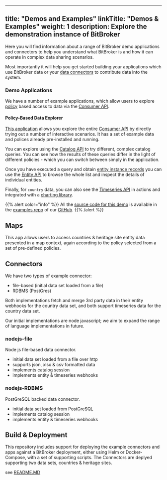 
---
title: "Demos and Examples"
linkTitle: "Demos & Examples"
weight: 1
description: Explore the demonstration instance of BitBroker 
---

Here you will find information about a range of BitBroker demo applications and connectors to help you understand what BitBroker is and how it can operate in complex data sharing scenarios.

Most importantly it will help you get started building your applications which use BitBroker data or your [data connectors](/docs/concepts/connectors/) to contribute data into the system.

### Demo Applications

We have a number of example applications, which allow users to explore [policy](/docs/concepts/policy/) based access to data via the [Consumer API](/docs/consumer/).

#### Policy-Based Data Explorer

[This application](todo) allows you explore the entire [Consumer API](/docs/consumer/) by directly trying out a number of interactive scenarios. It has a set of example data and polices already pre-installed and running.

You can explore using the [Catalog API](/docs/consumer/catalog/) to try different, complex catalog queries. You can see how the results of these queries differ in the light of different policies - which you can switch between simply in the application.

Once you have executed a query and obtain [entity instance records](/docs/concepts/entity-types/#entity-instances) you can use the [Entity API](/docs/consumer/entity/) to browse the whole list and inspect the details of individual entities.

Finally, for `country` data, you can also see the [Timeseries API](/docs/consumer/timeseries/) in actions and integrated with a [charting library](https://www.chartjs.org/).

{{% alert color="info" %}}
All the [source code for this demo](https://github.com/bit-broker/examples/tree/main/apps/explorer) is available in the [examples repo](https://github.com/bit-broker/examples) of our [GitHub](https://github.com/bit-broker).
{{% /alert %}}

## Maps

This app allows users to access countries & heritage site entity data presented in a map context, again according to the policy selected from a set of pre-defined policies.

## Connectors

We have two types of example connector:

- file-based (initial data set loaded from a file)
- RDBMS (PostGres)

Both implementations fetch and merge 3rd party data in their entity webhooks for the country data set, and both support timeseries data for the country data set.

Our initial implementations are node javascript; we aim to expand the range of language implementations in future.

### nodejs-file

Node js file-based data connector.

- initial data set loaded from a file over http
- supports json, xlsx & csv formatted data
- implements catalog session
- implements entity & timeseries webhooks

### nodejs-RDBMS

PostGreSQL backed data connector.

- initial data set loaded from PostGreSQL
- implements catalog session
- implements entity & timeseries webhooks

## Build & Deployment

This repository includes support for deploying the example connectors and apps against a BitBroker deployment, either using Helm or Docker-Compose, with a set of supporting scripts. The Connectors are deplyed supporting two data sets, countries & heritage sites.

see [README.MD](./development/scripts/README.MD)
